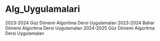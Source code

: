 # Alg_Uygulamalari
 2023-2024 Güz Dönemi Algoritma Dersi Uygulamaları
 2023-2024 Bahar Dönemi Algoritma Dersi Uygulamaları
 2024-2025 Güz Dönemi Algoritma Dersi Uygulamaları
